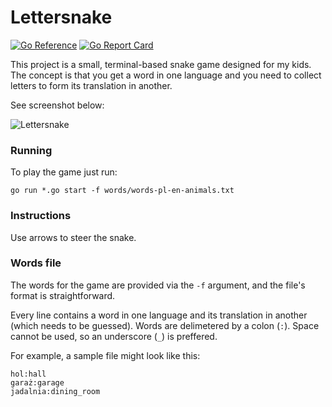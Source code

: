 # Lettersnake

[![Go Reference](https://pkg.go.dev/badge/gopkg.pl/mikogs/lettersnake.svg)](https://pkg.go.dev/gopkg.pl/mikogs/lettersnake) [![Go Report Card](https://goreportcard.com/badge/gopkg.pl/mikogs/lettersnake)](https://goreportcard.com/report/github.com/gopkg.pl/mikogs/lettersnake)

This project is a small, terminal-based snake game designed for my kids. The concept is that you get a word in one language and you need to collect letters to form its translation in another.

See screenshot below:

![Lettersnake](screenshot.png)

### Running

To play the game just run:

    go run *.go start -f words/words-pl-en-animals.txt

### Instructions
Use arrows to steer the snake.

### Words file
The words for the game are provided via the `-f` argument, and the file's format is straightforward.

Every line contains a word in one language and its translation in another (which needs to be guessed). Words are delimetered by a colon (`:`).
Space cannot be used, so an underscore (`_`) is preffered.

For example, a sample file might look like this:

    hol:hall
    garaż:garage
    jadalnia:dining_room

